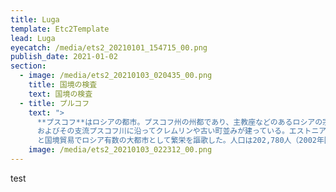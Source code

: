 ```yaml
---
title: Luga
template: Etc2Template
lead: Luga
eyecatch: /media/ets2_20210101_154715_00.png
publish_date: 2021-01-02
section:
  - image: /media/ets2_20210103_020435_00.png
    title: 国境の検査
    text: 国境の検査
  - title: プルコフ
    text: ">
      **プスコフ**はロシアの都市。プスコフ州の州都であり、主教座などのあるロシアの宗教の中心地のひとつにしてロシア有数の古都でもある。ヴェリーカヤ川\
      およびその支流プスコフ川に沿ってクレムリンや古い町並みが建っている。エストニアとロシアとの国境からは東へ20kmしか離れておらず、中世には国境防衛\
      と国境貿易でロシア有数の大都市として繁栄を謳歌した。人口は202,780人（2002年国勢調査）。"
    image: /media/ets2_20210103_022312_00.png
---
```

test